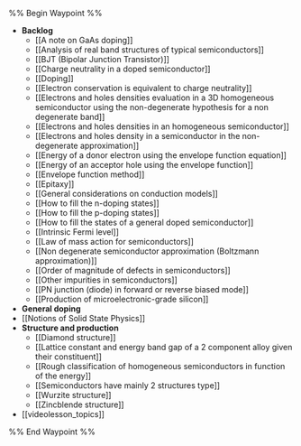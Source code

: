 %% Begin Waypoint %%
- **Backlog**
	- [[A note on GaAs doping]]
	- [[Analysis of real band structures of typical semiconductors]]
	- [[BJT (Bipolar Junction Transistor)]]
	- [[Charge neutrality in a doped semiconductor]]
	- [[Doping]]
	- [[Electron conservation is equivalent to charge neutrality]]
	- [[Electrons and holes densities evaluation in a 3D homogeneous semiconductor using the non-degenerate hypothesis for a non degenerate band]]
	- [[Electrons and holes densities in an homogeneous semiconductor]]
	- [[Electrons and holes density in a semiconductor in the non-degenerate approximation]]
	- [[Energy of a donor electron using the envelope function equation]]
	- [[Energy of an acceptor hole using the envelope function]]
	- [[Envelope function method]]
	- [[Epitaxy]]
	- [[General considerations on conduction models]]
	- [[How to fill the n-doping states]]
	- [[How to fill the p-doping states]]
	- [[How to fill the states of a general doped semiconductor]]
	- [[Intrinsic Fermi level]]
	- [[Law of mass action for semiconductors]]
	- [[Non degenerate semiconductor approximation (Boltzmann approximation)]]
	- [[Order of magnitude of defects in semiconductors]]
	- [[Other impurities in semiconductors]]
	- [[PN junction (diode) in forward or reverse biased mode]]
	- [[Production of microelectronic-grade silicon]]
- **General doping**
- [[Notions of Solid State Physics]]
- **Structure and production**
	- [[Diamond structure]]
	- [[Lattice constant and energy band gap of a 2 component alloy given their constituent]]
	- [[Rough classification of homogeneous semiconductors in function of the energy]]
	- [[Semiconductors have mainly 2 structures type]]
	- [[Wurzite structure]]
	- [[Zincblende structure]]
- [[videolesson_topics]]

%% End Waypoint %%